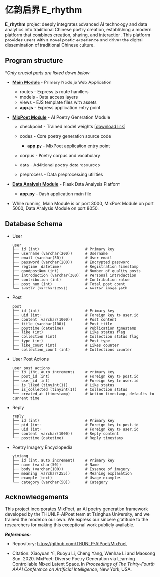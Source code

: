 # 亿韵启界  E_rhythm

 **E_rhythm** project deeply integrates advanced AI technology and data analytics into traditional Chinese poetry creation, establishing a modern platform that combines creation, sharing, and interaction. This platform provides users with a novel poetic experience and drives the digital dissemination of traditional Chinese culture.



## Program structure

**Only crucial parts are listed down below*

- [**Main Module**](https://github.com/ZyanNo1/E_rhythm/tree/main/main) - Primary Node.js Web Application
  - routes - Express.js route handlers
  - models - Data access layers
  - views -  EJS template files with assets
  - **app.js** - Express application entry point
- **[MixPoet Module](https://github.com/ZyanNo1/E_rhythm/tree/main/MixPoet-master)** - AI Poetry Generation Module
  - checkpoint - Trained model weights [[download link](https://pan.baidu.com/s/1yZ3th_txKTFR8PPvRDErtQ?pwd=7897)]
  - codes - Core poetry generation source code

    - **app.py** - MixPoet application entry point
  - corpus - Poetry corpus and vocabulary
  - data - Additional poetry data resources
  - preprocess - Data preprocessing utilities

- **[Data Analysis Module](https://github.com/ZyanNo1/E_rhythm/tree/main/data_analysis)** - Flask Data Analysis Platform
  - **app.py** - Dash application main file

- While running, Main Module is on port 3000, MixPoet Module on port 5000, Data Analysis Module on port 8050.

## Database Schema

- User

  ```
  user
  ├── id (int)                     # Primary key
  ├── username (varchar(200))      # Username
  ├── email (varchar(50))          # User email
  ├── password (varchar(200))      # Encrypted password
  ├── regtime (datetime)           # Registration timestamp
  ├── goodpostNum (int)            # Number of quality posts
  ├── introduction (varchar(300))  # Personal introduction
  ├── contribution (int)           # Contribution value
  ├── post_num (int)               # Total post count
  └── avatar (varchar(255))        # Avatar image path
  ```

- Post

  ```
  post
  ├── id (int)                     # Primary key
  ├── uid (int)                    # Foreign key to user.id
  ├── content (varchar(1000))      # Post content
  ├── title (varchar(100))         # Post title
  ├── posttime (datetime)          # Publication timestamp
  ├── like (int)                   # Like status flag
  ├── collection (int)             # Collection status flag
  ├── type (int)                   # Post type
  ├── like_count (int)             # Likes counter
  └── collection_count (int)       # Collections counter
  ```

- User Post Actions

  ```
  user_post_actions
  ├── id (int, auto increment)     # Primary key
  ├── post_id (int)                # Foreign key to post.id
  ├── user_id (int)                # Foreign key to user.id
  ├── is_liked (tinyint(1))        # Like status
  ├── is_collected (tinyint(1))    # Collection status
  └── created_at (timestamp)       # Action timestamp, defaults to current time
  ```

- Reply

  ```
  reply
  ├── id (int)                     # Primary key
  ├── pid (int)                    # Foreign key to post.id
  ├── uid (int)                    # Foreign key to user.id
  ├── content (varchar(1000))      # Reply content
  └── posttime (datetime)          # Reply timestamp
  ```

- Poetry Imagery Encyclopedia 

  ```
  yixiang
  ├── id (int, auto increment)     # Primary key
  ├── name (varchar(50))           # Name
  ├── body (varchar(100))          # Essence of imagery
  ├── meaning (varchar(255))       # Meaning explanation
  ├── example (text)               # Usage examples
  └── category (varchar(50))       # Category
  ```

  

## **Acknowledgements**

This project incorporates MixPoet, an AI poetry generation framework developed by the THUNLP-AIPoet team at Tsinghua University, and we trained the model on our own. We express our sincere gratitude to the researchers for making this exceptional work publicly available.

***References:***

- Repository: https://github.com/THUNLP-AIPoet/MixPoet

- Citation: Xiaoyuan Yi, Ruoyu Li, Cheng Yang, Wenhao Li and Maosong Sun. 2020. MixPoet: Diverse Poetry Generation via Learning Controllable Mixed Latent Space. In *Proceedings of The Thirty-Fourth AAAI Conference on Artificial Intelligence*, New York, USA.

